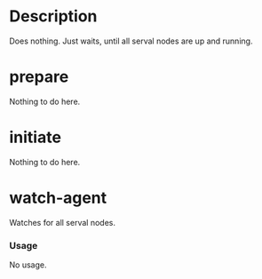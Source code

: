 # Description
Does nothing. Just waits, until all serval nodes are up and running.

# prepare
Nothing to do here.

# initiate
Nothing to do here.

# watch-agent
Watches for all serval nodes.

### Usage
No usage.